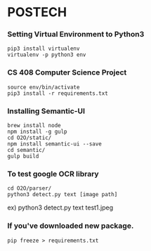 # POSTECH
### Setting Virtual Environment to Python3
```
pip3 install virtualenv
virtualenv -p python3 env
```
### CS 408 Computer Science Project
```
source env/bin/activate
pip3 install -r requirements.txt  
```
### Installing Semantic-UI
```
brew install node
npm install -g gulp
cd O2O/static/
npm install semantic-ui --save
cd semantic/
gulp build
```
### To test google OCR library
```
cd O2O/parser/  
python3 detect.py text [image path]  
```

ex) python3 detect.py text test1.jpeg

### If you've downloaded new package.
```
pip freeze > requirements.txt
```

